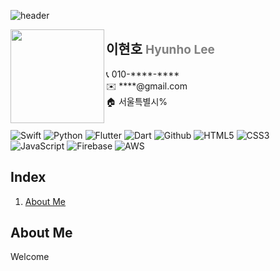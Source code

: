 ![header](https://capsule-render.vercel.app/api?type=rect&text=iOS&nbsp;&nbsp;Developer&fontAlign=25&fontSize=54&color=gradient)

<img src="https://github.com/2HYUNHO/HyunhoLee/assets/102159946/a6c2cf7c-cef5-4ff0-b7b9-78d9780ed3b2/" align="left" width="150" height="150">
</div>

## 이현호 <span style="color:grey; font-size: 19px">Hyunho Lee</span>
<div class=pull-left>
📞 010-****-****<br>
✉️ ****@gmail.com<br>
🏠 서울특별시%<br>
</div>

<br>

![Swift](https://img.shields.io/badge/Swift-F05138?style=flat-square&logo=Swift&logoColor=white) ![Python](https://img.shields.io/badge/Python-3776AB?style=flat-square&logo=Python&logoColor=white) ![Flutter](https://img.shields.io/badge/Flutter-02569B?style=flat-square&logo=Flutter&logoColor=white) ![Dart](https://img.shields.io/badge/Dart-0175C2?style=flat-square&logo=Dart&logoColor=white) ![Github](https://img.shields.io/badge/Github-181717?style=flat-square&logo=Github&logoColor=white) ![HTML5](https://img.shields.io/badge/HTML5-E34F26?style=flat-square&logo=HTML5&logoColor=white) ![CSS3](https://img.shields.io/badge/CSS3-1572B6?style=flat-square&logo=CSS3&logoColor=white) ![JavaScript](https://img.shields.io/badge/JavaScript-F7DF1E?style=flat-square&logo=JavaScript&logoColor=white) ![Firebase](https://img.shields.io/badge/Firebase-FFCA28?style=flat-square&logo=Firebase&logoColor=white) ![AWS](https://img.shields.io/badge/AWS-232F3E?style=flat-square&logo=amazonaws&logoColor=white)



## Index  
1. [About Me](#about-me)   

## About Me 
Welcome <br>

